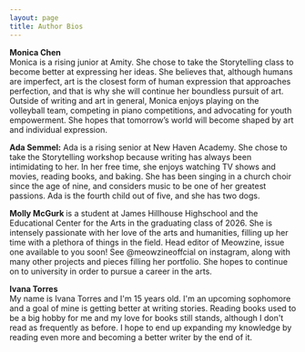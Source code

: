 ```yaml
---
layout: page
title: Author Bios
---
```

<p><strong>Monica Chen</strong><br>
Monica is a rising junior at Amity. She chose to take the Storytelling class to become better at expressing her ideas. She believes that, although humans are imperfect, art is the closest form of human expression that approaches perfection, and that is why she will continue her boundless pursuit of art. Outside of writing and art in general, Monica enjoys playing on the volleyball team, competing in piano competitions, and advocating for youth empowerment. She hopes that tomorrow’s world will become shaped by art and individual expression.</p>

<p><b>Ada Semmel:</b> Ada is a rising senior at New Haven Academy. She chose to take the Storytelling workshop because writing has always been intimidating to her. In her free time, she enjoys watching TV shows and movies, reading books, and baking. She has been singing in a church choir since the age of nine, and considers music to be one of her greatest passions. Ada is the fourth child out of five, and she has two dogs. 
</p>
<b> Molly McGurk </b>  is a student at James Hillhouse Highschool and the Educational Center for the Arts in the graduating class of 2026. She is intensely passionate with her love of the arts and humanities, filling up her time with a plethora of things in the field. Head editor of Meowzine, issue one available to you soon! See @meowzineoffcial on instagram, along with many other projects and  pieces filling her portfolio. She hopes to continue on to university in order to pursue a career in the arts. 

<p><strong>Ivana Torres</strong><br>
My name is Ivana Torres and I'm 15 years old. I'm an upcoming sophomore and a goal of mine is getting better at writing stories. Reading books used to be a big hobby for me and my love for books still stands, although I don't read as frequently as before. I hope to end up expanding my knowledge by reading even more and becoming a better writer by the end of it.</p>
